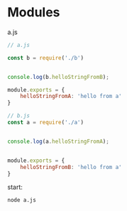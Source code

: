 # Modules

a.js
```javascript
// a.js

const b = require('./b')


console.log(b.helloStringFromB);

module.exports = {
    helloStringFromA: 'hello from a'
}

```

```javascript
// b.js
const a = require('./a')


console.log(a.helloStringFromA);


module.exports = {
    helloStringFromB: 'hello from a'
}
```

start:
```bash
node a.js
```